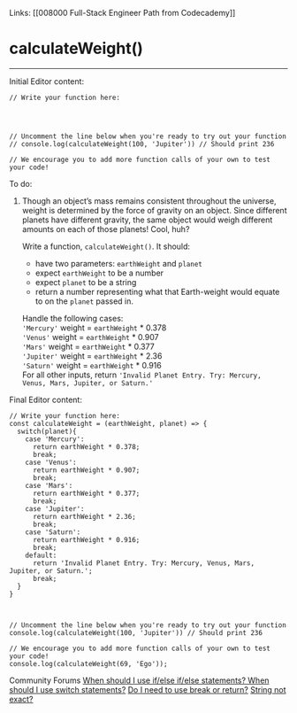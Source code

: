 Links:  [[008000 Full-Stack Engineer Path from Codecademy]]
# calculateWeight()
---
Initial Editor content:

	// Write your function here:




	// Uncomment the line below when you're ready to try out your function
	// console.log(calculateWeight(100, 'Jupiter')) // Should print 236

	// We encourage you to add more function calls of your own to test your code!

To do:
1. Though an object’s mass remains consistent throughout the universe, weight is determined by the force of gravity on an object. Since different planets have different gravity, the same object would weigh different amounts on each of those planets! Cool, huh?
	
	Write a function, `calculateWeight()`. It should:

	-   have two parameters: `earthWeight` and `planet`
	-   expect `earthWeight` to be a number
	-   expect `planet` to be a string
	-   return a number representing what that Earth-weight would equate to on the `planet` passed in.

	Handle the following cases:  
	`'Mercury'` weight = `earthWeight` * 0.378  
	`'Venus'` weight = `earthWeight` * 0.907  
	`'Mars'` weight = `earthWeight` * 0.377  
	`'Jupiter'` weight = `earthWeight` * 2.36  
	`'Saturn'` weight = `earthWeight` * 0.916  
	For all other inputs, return `'Invalid Planet Entry. Try: Mercury, Venus, Mars, Jupiter, or Saturn.'`

Final Editor content:

	// Write your function here:
	const calculateWeight = (earthWeight, planet) => {
	  switch(planet){
		case 'Mercury':
		  return earthWeight * 0.378;
		  break;
		case 'Venus':
		  return earthWeight * 0.907;
		  break;
		case 'Mars':
		  return earthWeight * 0.377;
		  break;
		case 'Jupiter':
		  return earthWeight * 2.36;
		  break;
		case 'Saturn':
		  return earthWeight * 0.916;
		  break;
		default:
		  return 'Invalid Planet Entry. Try: Mercury, Venus, Mars, Jupiter, or Saturn.';
		  break;
	  }
	}



	// Uncomment the line below when you're ready to try out your function
	console.log(calculateWeight(100, 'Jupiter')) // Should print 236

	// We encourage you to add more function calls of your own to test your code!
	console.log(calculateWeight(69, 'Ego'));

Community Forums
[When should I use if/else if/else statements? When should I use switch statements?](https://discuss.codecademy.com/t/when-should-i-use-if-else-if-else-statements-when-should-i-use-switch-statements/365529)
[Do I need to use break or return?](https://discuss.codecademy.com/t/do-i-need-to-use-break-or-return/438211)
[String not exact?](https://discuss.codecademy.com/t/string-not-exact/438216)
